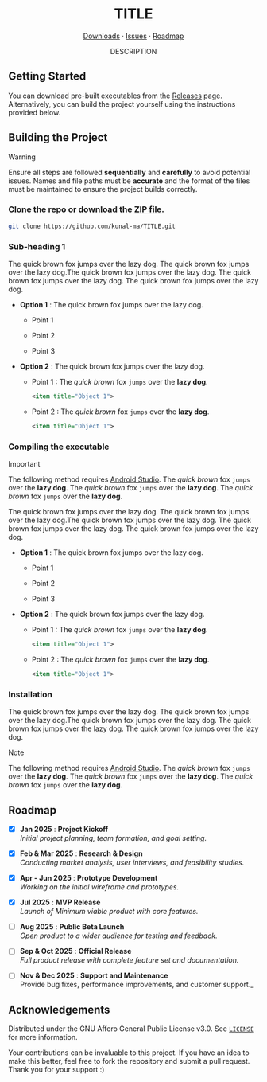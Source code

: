 <div align="center">
<h1 align="center">TITLE</h1>

<p align="center">

<a href="#getting-started">Downloads</a>
·
<a href="https://github.com/kunal-ma/TITLE/issues">Issues</a>
·
<a href="#roadmap">Roadmap</a>

DESCRIPTION

</p>
</div>

## Getting Started

You can download pre-built executables from the [Releases](https://github.com/kunal-ma/TITLE/releases) page. Alternatively, you can build the project yourself using the instructions provided below.

## Building the Project

> [!WARNING]
> Ensure all steps are followed **sequentially** and **carefully** to avoid potential issues. Names and file paths must be **accurate** and the format of the files must be maintained to ensure the project builds correctly.

### Clone the repo or download the [ZIP file](https://github.com/kunal-ma/TITLE/archive/refs/heads/main.zip).

```sh
git clone https://github.com/kunal-ma/TITLE.git
```

### Sub-heading 1

The quick brown fox jumps over the lazy dog. The quick brown fox jumps over the lazy dog.The quick brown fox jumps over the lazy dog. The quick brown fox jumps over the lazy dog. The quick brown fox jumps over the lazy dog. 

- **Option 1** : The quick brown fox jumps over the lazy dog. 

  - Point 1

  - Point 2

  - Point 3

- **Option 2** : The quick brown fox jumps over the lazy dog. 

  - Point 1 : The *quick brown* fox `jumps` over the **lazy dog**.

    ```xml
    <item title="Object 1">
    ```

  - Point 2 : The *quick brown* fox `jumps` over the **lazy dog**.

    ```xml
    <item title="Object 1">
    ```

### Compiling the executable

> [!IMPORTANT]
> The following method requires [Android Studio](https://www.google.com). The *quick brown* fox `jumps` over the **lazy dog**. The *quick brown* fox `jumps` over the **lazy dog**. The *quick brown* fox `jumps` over the **lazy dog**.

The quick brown fox jumps over the lazy dog. The quick brown fox jumps over the lazy dog.The quick brown fox jumps over the lazy dog. The quick brown fox jumps over the lazy dog. The quick brown fox jumps over the lazy dog.

- **Option 1** : The quick brown fox jumps over the lazy dog.

  - Point 1

  - Point 2

  - Point 3

- **Option 2** : The quick brown fox jumps over the lazy dog.

  - Point 1 : The *quick brown* fox `jumps` over the **lazy dog**.

    ```xml
    <item title="Object 1">
    ```

  - Point 2 : The *quick brown* fox `jumps` over the **lazy dog**.

    ```xml
    <item title="Object 1">
    ```

### Installation

The quick brown fox jumps over the lazy dog. The quick brown fox jumps over the lazy dog.The quick brown fox jumps over the lazy dog. The quick brown fox jumps over the lazy dog. The quick brown fox jumps over the lazy dog.

> [!NOTE]
> The following method requires [Android Studio](https://www.google.com). The *quick brown* fox `jumps` over the **lazy dog**. The *quick brown* fox `jumps` over the **lazy dog**. The *quick brown* fox `jumps` over the **lazy dog**.

## Roadmap

- [x] **Jan 2025** : **Project Kickoff**  
  _Initial project planning, team formation, and goal setting._

- [x] **Feb & Mar 2025** : **Research & Design**  
  _Conducting market analysis, user interviews, and feasibility studies._

- [x] **Apr - Jun 2025** : **Prototype Development**  
  _Working on the initial wireframe and prototypes._

- [x] **Jul 2025** : **MVP Release**  
  _Launch of Minimum viable product with core features._

- [ ] **Aug 2025** : **Public Beta Launch**  
  _Open product to a wider audience for testing and feedback._

- [ ] **Sep & Oct 2025** : **Official Release**  
  _Full product release with complete feature set and  documentation._

- [ ] **Nov & Dec 2025** : **Support and Maintenance**  
  Provide bug fixes, performance improvements, and customer support._

## Acknowledgements

Distributed under the GNU Affero General Public License v3.0. See <a href="https://github.com/kunal-ma/TITLE/blob/main/LICENSE">`LICENSE`</a> for more information.

Your contributions can be invaluable to this project. If you have an idea to make this better, feel free to fork the repository and submit a pull request. Thank you for your support :)
